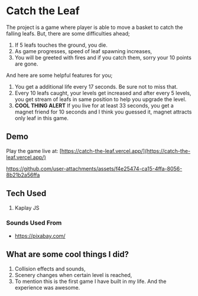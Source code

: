 # Catch the Leaf
The project is a game where player is able to move a basket to catch the falling leafs. But, there are some difficulties ahead;
1. If 5 leafs touches the ground, you die.
2. As game progresses, speed of leaf spawning increases,
3. You will be greeted with fires and if you catch them, sorry your 10 points are gone.

And here are some helpful features for you;
1. You get a additional life every 17 seconds. Be sure not to miss that.
2. Every 10 leafs caught, your levels get increased and after every 5 levels, you get stream of leafs in same position to help you upgrade the level.
3. **COOL THING ALERT** If you live for at least 33 seconds, you get a magnet friend for 10 seconds and I think you guessed it, magnet attracts only leaf in this game.

## Demo
Play the game live at: [https://catch-the-leaf.vercel.app/](https://catch-the-leaf.vercel.app/)

https://github.com/user-attachments/assets/f4e25474-ca15-4ffa-8056-8b21b2a56ffa

## Tech Used
1. Kaplay JS

### Sounds Used From
- https://pixabay.com/

## What are some cool things I did?
1. Collision effects and sounds,
2. Scenery changes when certain level is reached,
3. To mention this is the first game I have built in my life. And the experience was awesome.
